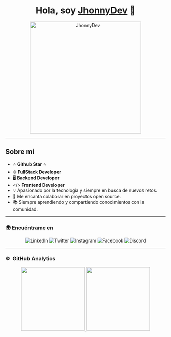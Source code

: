 <div align="center">
  <h1>Hola, soy <a href="https://jhonnydev.vercel.app/">JhonnyDev</a> 👋</h1>
  <img src="https://github.com/user-attachments/assets/c8b73f43-5f43-4bab-8382-7a409c754524" alt="JhonnyDev" width="350">
</div>

---

## Sobre mí

- ⭐ **Github Star** ⭐
- 🌐 **FullStack Developer**
- 🖥️ **Backend Developer**
- </> **Frontend Developer**
- 💡 Apasionado por la tecnología y siempre en busca de nuevos retos.
- 🎯 Me encanta colaborar en proyectos open source.
- 📚 Siempre aprendiendo y compartiendo conocimientos con la comunidad.

---

### 🌍 Encuéntrame en

<p align="center">
  <a href="https://www.linkedin.com/in/jhonatancardona-desarollador-web/" target="_blank" style="text-decoration: none;">
    <img src="https://img.shields.io/badge/-LinkedIn-0A66C2?style=flat&logo=linkedin&logoColor=white" alt="LinkedIn" />
  </a>
  <a href="https://twitter.com/JhonnyDev" target="_blank" style="text-decoration: none;">
    <img src="https://img.shields.io/badge/-Twitter-1DA1F2?style=flat&logo=twitter&logoColor=white" alt="Twitter" />
  </a>
  <a href="https://www.instagram.com/jhonnydev/" target="_blank" style="text-decoration: none;">
    <img src="https://img.shields.io/badge/-Instagram-E4405F?style=flat&logo=instagram&logoColor=white" alt="Instagram" />
  </a>
  <a href="https://www.facebook.com/JhonnyDev" target="_blank" style="text-decoration: none;">
    <img src="https://img.shields.io/badge/-Facebook-1877F2?style=flat&logo=facebook&logoColor=white" alt="Facebook" />
  </a>
  <a href="https://discord.com/users/JhonnyDev" target="_blank" style="text-decoration: none;">
    <img src="https://img.shields.io/badge/-Discord-7289DA?style=flat&logo=discord&logoColor=white" alt="Discord" />
  </a>
</p>

---

### ⚙️ &nbsp;GitHub Analytics

<p align="center">
  <a href="https://github.com/JhonnyChems">
    <img height="200em" src="https://github-readme-stats.vercel.app/api?username=JhonnyChems&show_icons=true&hide_title=true&count_private=true&hide=prs&theme=radical" />
    <img height="200em" src="https://github-readme-streak-stats.herokuapp.com/?user=JhonnyChems&theme=radical" />
  </a>
</p>
